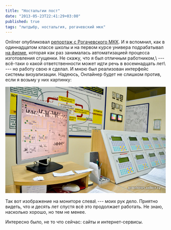 ```yaml
---
title: "Ностальгии пост"
date: "2013-05-23T22:41:29+03:00"
published: true
tags: "лытдыбр, ностальгия, рогачевский мкк"
---
```


Onliner опубликовал [репортаж с Рогачевского МКК](http://dengi.onliner.by/2013/05/23/rmkk). И я вспомнил, как
в одиннадцатом классе школы и на первом курсе универа подрабатывал [на фирме](http://optima.by/), которая как раз
занималась автоматизацией процесса изготовления сгущенки. Не скажу, что я был отличным работником,\ --- всё-таки
о какой ответственности может идти речь в восемнадцать лет\ --- но работу свою я сделал. И мною был реализован
интерфейс системы визуализации. Надеюсь, Онлайнер будет не слишком против, если я возьму у них картинку:

![Пульт управления](/images/photos/rmkk.jpg "Пульт управления")

Так вот изображение на мониторе слева\ --- моих рук дело. Приятно видеть, что и десять лет спустя всё это продолжает
работать. Не знаю, насколько хорошо, но тем не менее.

Интересно было, не то что сейчас: сайты и интернет-сервисы.
